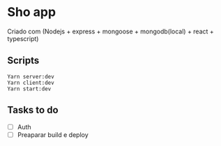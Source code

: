 # Sho app
Criado com (Nodejs + express + mongoose + mongodb(local) + react + typescript)

## Scripts
```
Yarn server:dev
Yarn client:dev
Yarn start:dev
```
## Tasks to do
- [ ] Auth
- [ ] Preaparar build e deploy
